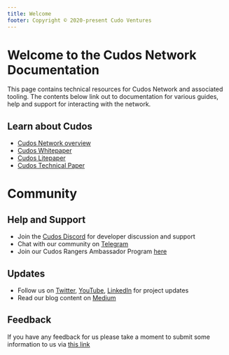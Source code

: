 ```yaml
---
title: Welcome
footer: Copyright © 2020-present Cudo Ventures
---
```


# Welcome to the Cudos Network Documentation

This page contains technical resources for Cudos Network and associated tooling. The contents below link out to documentation for various guides, help and support for interacting with the network.

## Learn about Cudos

* [Cudos Network overview](/docs/learn-cudos/layers-and-networks/cudos-network-overview.md)
* [Cudos Whitepaper](https://docs.cudos.org/pdf/en/cudos-white-paper.pdf)
* [Cudos Litepaper](https://docs.cudos.org/pdf/en/cudos-lite-paper.pdf)
* [Cudos Technical Paper](https://docs.cudos.org/pdf/en/cudos-technical-paper.pdf)

<!-- ## Build and Earn

### Develop on Cudos

* [Account Generation & Wallets](/docs/build-and-earn/getting-started/creating-a-keplr-wallet.md)
* [Funding Your Wallet](/docs/build-and-earn/getting-started/funding-your-wallet.md)
* [Cudos Block Explorer](/docs/build-and-earn/getting-started/cudos-explorer.md)
* [Cudos Node Types](/docs/learn-cudos/overview/types-of-nodes.md)
* [First step before installing a node](/docs/build-and-earn/testnet-guides/prerequisites.md)
* [Run a Full Node](/docs/build-and-earn/testnet-guides/run-full-node.md)
* [Run a Sentry Node](/docs/build-and-earn/testnet-guides/run-sentry-node.md)
* [Run a Seed Node](/docs/build-and-earn/testnet-guides/run-seed-node.md)
* [Learn how to create a validator with running ethereum full node, a Cosmos validator, a Cosmos orchestrator, and a gravity bridge](/docs/build-and-earn/testnet-guides/create-validator.md)
* [Learn how to build and start the docker image that has already been built and contains the Cudos binaries](/docs/build-and-earn/testnet-guides/start-binaries.md)

### Earn as a Validator

* [How to run a validator node](/docs/become-a-validator/run-validator-node.md)
* [Learn the main setup and security recommendations for your validator node](/docs/become-a-validator/security-recommendation.md)
* [Hardware Requirements](/docs/become-a-validator/hardware-requirements.md)

### Staking

* [Understand your rewards and delegated staking](/docs/become-a-validator/delegated-staking-and-rewards.md) -->

# Community

## Help and Support

* Join the [Cudos Discord](https://discord.gg/t397SKqf4u) for developer discussion and support
* Chat with our community on [Telegram](https://t.me/cudostelegram)
* Join our Cudos Rangers Ambassador Program [here](https://www.cudos.org/ambassador)

## Updates

* Follow us on [Twitter](https://twitter.com/CUDOS_), [YouTube](https://www.youtube.com/channel/UCbS48Q09D5xMDCVX0T_OeCw), [LinkedIn](https://www.linkedin.com/company/cudos1/) for project updates
* Read our blog content on [Medium](https://medium.com/cudos)

## Feedback

If you have any feedback for us please take a moment to submit some information to us via [this link](https://forms.gle/2p2gQyGq9NJcaqzHA)
